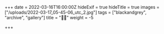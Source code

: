 +++
date = 2022-03-16T16:00:00Z
hideExif = true
hideTitle = true
images = ["/uploads/2022-03-17_05-45-06_utc_2.jpg"]
tags = ["blackandgrey", "archive", "gallery"]
title = "🖤🖤"
weight = -5

+++
